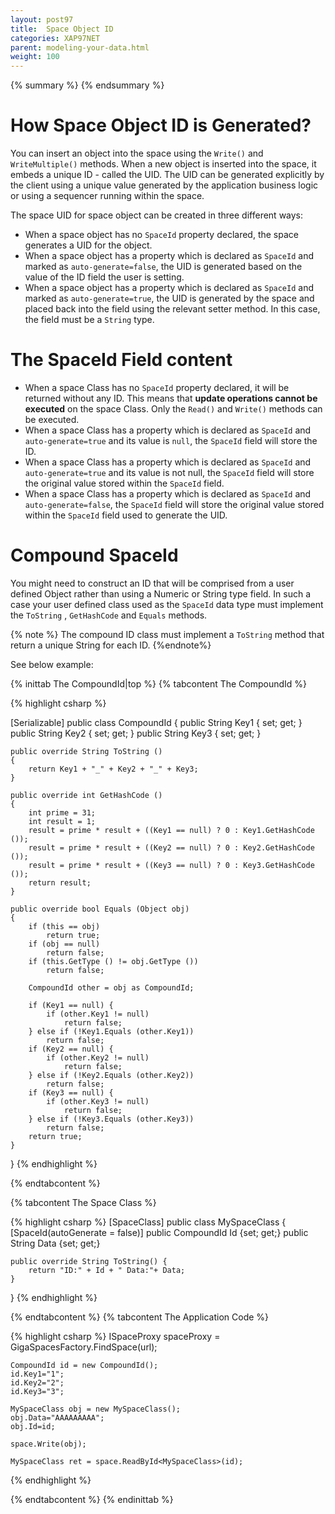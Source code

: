 ```yaml
---
layout: post97
title:  Space Object ID
categories: XAP97NET
parent: modeling-your-data.html
weight: 100
---
```


{% summary %} {% endsummary %}

# How Space Object ID is Generated?

You can insert an object into the space using the `Write()` and `WriteMultiple()` methods. When a new object is inserted into the space, it embeds a unique ID - called the UID. The UID can be generated explicitly by the client using a unique value generated by the application business logic or using a sequencer running within the space.

The space UID for space object can be created in three different ways:

- When a space object has no `SpaceId` property declared, the space generates a UID for the object.
- When a space object has a property which is declared as `SpaceId` and marked as `auto-generate=false`, the UID is generated based on the value of the ID field the user is setting.
- When a space object has a property which is declared as `SpaceId` and marked as `auto-generate=true`, the UID is generated by the space and placed back into the field using the relevant setter method. In this case, the field must be a `String` type.




# The SpaceId Field content

- When a space Class has no `SpaceId` property declared, it will be returned without any ID. This means that **update operations cannot be executed** on the space Class. Only the `Read()` and `Write()` methods can be executed.
- When a space Class has a property which is declared as `SpaceId` and `auto-generate=true` and its value is `null`, the `SpaceId` field will store the ID.
- When a space Class has a property which is declared as `SpaceId` and `auto-generate=true` and its value is not null, the `SpaceId` field will store the original value stored within the `SpaceId` field.
- When a space Class has a property which is declared as `SpaceId` and `auto-generate=false`, the `SpaceId` field will store the original value stored within the `SpaceId` field used to generate the UID.

# Compound SpaceId

You might need to construct an ID that will be comprised from a user defined Object rather than using a Numeric or String type field. In such a case your user defined class used as the `SpaceId` data type must implement the `ToString` , `GetHashCode` and `Equals` methods.

{% note %} The compound ID class must implement a `ToString` method that return a unique String for each ID. {%endnote%}

See below example:

{% inittab The CompoundId|top %}
{% tabcontent The CompoundId %}

{% highlight csharp %}

[Serializable]
public class CompoundId
{
	public String Key1 { set; get; }
	public String Key2 { set; get; }
	public String Key3 { set; get; }

	public override String ToString ()
	{
		return Key1 + "_" + Key2 + "_" + Key3;
	}

	public override int GetHashCode ()
	{
		int prime = 31;
		int result = 1;
		result = prime * result + ((Key1 == null) ? 0 : Key1.GetHashCode ());
		result = prime * result + ((Key2 == null) ? 0 : Key2.GetHashCode ());
		result = prime * result + ((Key3 == null) ? 0 : Key3.GetHashCode ());
		return result;
	}

	public override bool Equals (Object obj)
	{
		if (this == obj)
			return true;
		if (obj == null)
			return false;
		if (this.GetType () != obj.GetType ())
			return false;

		CompoundId other = obj as CompoundId;

		if (Key1 == null) {
			if (other.Key1 != null)
				return false;
		} else if (!Key1.Equals (other.Key1))
			return false;
		if (Key2 == null) {
			if (other.Key2 != null)
				return false;
		} else if (!Key2.Equals (other.Key2))
			return false;
		if (Key3 == null) {
			if (other.Key3 != null)
				return false;
		} else if (!Key3.Equals (other.Key3))
			return false;
		return true;
	}
}
{% endhighlight %}

{% endtabcontent %}

{% tabcontent The Space Class %}

{% highlight csharp %}
[SpaceClass]
public class MySpaceClass {
	[SpaceId(autoGenerate = false)]
	public CompoundId Id {set; get;}
	public String Data {set; get;}


	public override String ToString() {
		return "ID:" + Id + " Data:"+ Data;
	}
}
{% endhighlight %}

{% endtabcontent %}
{% tabcontent The Application Code %}

{% highlight csharp %}
ISpaceProxy spaceProxy = GigaSpacesFactory.FindSpace(url);

    CompoundId id = new CompoundId();
    id.Key1="1";
    id.Key2="2";
    id.Key3="3";

    MySpaceClass obj = new MySpaceClass();
    obj.Data="AAAAAAAAA";
    obj.Id=id;

    space.Write(obj);

    MySpaceClass ret = space.ReadById<MySpaceClass>(id);
{% endhighlight %}

{% endtabcontent %}
{% endinittab %}

